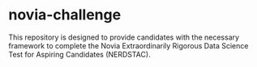 # novia-challenge
This repository is designed to provide candidates with the necessary framework to complete the Novia Extraordinarily Rigorous Data Science Test for Aspiring Candidates (NERDSTAC).
